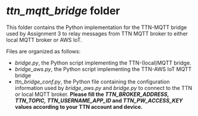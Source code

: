 <h1><em>ttn_mqtt_bridge</em> folder</h1>
<p>This folder contains the Python implementation for the TTN-MQTT bridge used by Assignment 3 to relay messages from 
TTN MQTT broker to either local MQTT broker or AWS IoT.</p>
<p>Files are organized as follows:
<ul>
<li><em>bridge.py</em>, the Python script implementing the TTN-(local)MQTT bridge.</li>
<li><em>bridge_aws.py</em>, the Python script implementing the TTN-AWS IoT MQTT bridge</li>
<li><em>ttn_bridge_conf.py</em>, the Python file containing the configuration information used by <em>bridge_aws.py</em>
and <em>bridge.py</em> to connect to the TTN or local MQTT broker. <b>Please fill the <em>TTN_BROKER_ADDRESS, TTN_TOPIC, 
TTN_USERNAME_APP_ID</em> and <em>TTN_PW_ACCESS_KEY</em> values according to your TTN account and device.</b></li>
</ul></p>